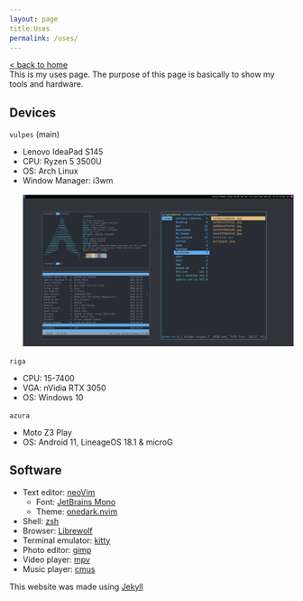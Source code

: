 ```yaml
---
layout: page
title:Uses 
permalink: /uses/
---
```

[< back to home](/) <br>
This is my uses page. The purpose of this page is basically to show my tools and hardware.

## Devices

`vulpes` (main)

* Lenovo IdeaPad S145
* CPU: Ryzen 5 3500U
* OS: Arch Linux
* Window Manager: i3wm <br> <br>
![Desktop image](/resources/2022-04-23_13-24.png "My desktop")

`riga`

* CPU: 15-7400
* VGA: nVidia RTX 3050
* OS: Windows 10

`azura`
* Moto Z3 Play
* OS: Android 11, LineageOS 18.1 & microG

## Software

* Text editor: [neoVim](https://github.com/neovim/neovim) 
    - Font: [JetBrains Mono](https://github.com/JetBrains/JetBrainsMono) 
    - Theme: [onedark.nvim](https://github.com/navarasu/onedark.nvim)
* Shell: [zsh](https://github.com/zsh-users/zsh)
* Browser: [Librewolf](https://librewolf.net/) 
* Terminal emulator: [kitty](https://github.com/kovidgoyal/kitty)
* Photo editor: [gimp](https://www.gimp.org/)
* Video player: [mpv](https://github.com/mpv-player/mpv)
* Music player: [cmus](https://github.com/cmus/cmus)

This website was made using [Jekyll](https://jekyllrb.com/)
